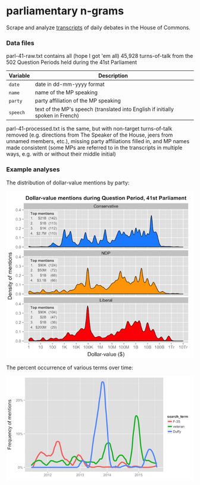 parliamentary n-grams
=====================

Scrape and analyze [transcripts](http://www.parl.gc.ca/HouseChamberBusiness/ChamberSittings.aspx?View=H&Parl=41&Ses=1&Language=E&Mode=2) of daily debates in the House of Commons.


### Data files

parl-41-raw.txt contains all (hope I got 'em all) 45,928 turns-of-talk from the 502 Question Periods held during the 41st Parliament

Variable | Description
---|---------
`date` | date in dd-mm-yyyy format
`name` | name of the MP speaking
`party` | party affiliation of the MP speaking
`speech` | text of the MP's speech (translated into English if initially spoken in French)

parl-41-processed.txt is the same, but with non-target turns-of-talk removed (e.g. directions from The Speaker of the House, jeers from unnamed members, etc.), missing party affiliations filled in, and MP names made consistent (some MPs are referred to in the transcripts in multiple ways, e.g. with or without their middle initial)


### Example analyses

The distribution of dollar-value mentions by party:

![](/figures/dollar-mentions.png)

The percent occurrence of various terms over time:

![](/figures/n-grams.png)